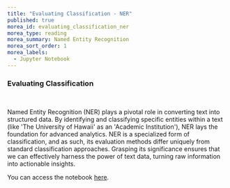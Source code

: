 ```yaml
---
title: "Evaluating Classification - NER" 
published: true
morea_id: evaluating_classification_ner
morea_type: reading
morea_summary: Named Entity Recognition
morea_sort_order: 1
morea_labels:
  - Jupyter Notebook
---
```

### Evaluating Classification
<br/>

Named Entity Recognition (NER) plays a pivotal role in converting text into structured data. By identifying and classifying specific entities within a text (like 'The University of Hawaii' as an 'Academic Institution'), NER lays the foundation for advanced analytics. NER is a specialized form of classification, and as such, its evaluation methods differ uniquely from standard classification approaches. Grasping its significance ensures that we can effectively harness the power of text data, turning raw information into actionable insights. 

You can access the notebook [here](resources/Evaluating_classification.ipynb).

<br/>